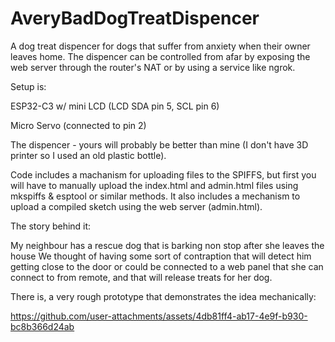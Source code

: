 # AveryBadDogTreatDispencer
A dog treat dispencer for dogs that suffer from anxiety when their owner leaves home.
The dispencer can be controlled from afar by exposing the web server through the router's NAT or by using a service like ngrok.

Setup is:

ESP32-C3 w/ mini LCD (LCD SDA pin 5, SCL pin 6)

Micro Servo (connected to pin 2)

The dispencer - yours will probably be better than mine (I don't have 3D printer so I used an old plastic bottle).



Code includes a machanism for uploading files to the SPIFFS, but first you will have to manually upload the index.html and admin.html files using mkspiffs & esptool or similar methods.
It also includes a mechanism to upload a compiled sketch using the web server (admin.html).

The story behind it:

My neighbour has a rescue dog that is barking non stop after she leaves the house
We thought of having some sort of contraption that will detect him getting close to the door or could be connected to a web panel that she can connect to from remote, and that will release treats for her dog.


There is, a very rough prototype that demonstrates the idea mechanically:



https://github.com/user-attachments/assets/4db81ff4-ab17-4e9f-b930-bc8b366d24ab


